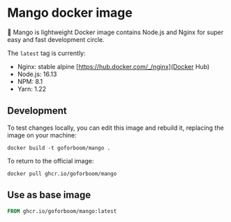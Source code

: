 # Mango docker image
🥭 Mango is lightweight Docker image contains Node.js and Nginx for super easy and fast development circle.

The ```latest``` tag is currently:

- Nginx: stable alpine [https://hub.docker.com/_/nginx](Docker Hub)
- Node.js: 16.13
- NPM: 8.1
- Yarn: 1.22

## Development

To test changes locally, you can edit this image and rebuild it, replacing the image on your machine:

```shell
docker build -t goforboom/mango .
```

To return to the official image:

```shell
docker pull ghcr.io/goforboom/mango
```

## Use as base image
```Dockerfile
FROM ghcr.io/goforboom/mango:latest
```
